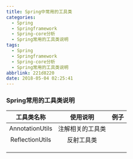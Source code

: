 ```yaml
---
title: Spring中常用的工具类
categories:
  - Spring
  - Springframework
  - Spring-core分析
  - Spring常用的工具类说明
tags:
  - Spring
  - Springframework
  - Spring-core分析
  - Spring常用的工具类说明
abbrlink: 221d8220
date: 2018-05-04 02:25:41
---
```

### Spring常用的工具类说明

|   工具类名称    |     使用说明     | 例子 |
| :-------------: | :--------------: | :--: |
| AnnotationUtils | 注解相关的工具类 |      |
| ReflectionUtils |    反射工具类    |      |
|                 |                  |      |
|                 |                  |      |
|                 |                  |      |

